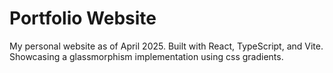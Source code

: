 # Portfolio Website

My personal website as of April 2025. Built with React, TypeScript, and Vite. Showcasing a glassmorphism implementation using css gradients.
